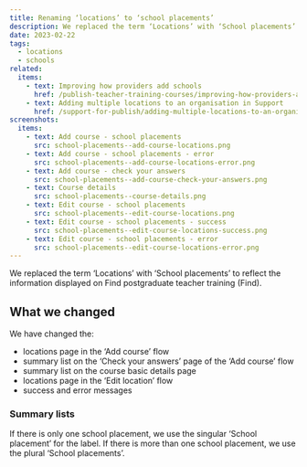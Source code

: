 ```yaml
---
title: Renaming ‘locations’ to ‘school placements’
description: We replaced the term ‘Locations’ with ‘School placements’ to reflect the information displayed on Find postgraduate teacher training
date: 2023-02-22
tags:
  - locations
  - schools
related:
  items:
    - text: Improving how providers add schools
      href: /publish-teacher-training-courses/improving-how-providers-add-schools/
    - text: Adding multiple locations to an organisation in Support
      href: /support-for-publish/adding-multiple-locations-to-an-organisation/
screenshots:
  items:
    - text: Add course - school placements
      src: school-placements--add-course-locations.png
    - text: Add course - school placements - error
      src: school-placements--add-course-locations-error.png
    - text: Add course - check your answers
      src: school-placements--add-course-check-your-answers.png
    - text: Course details
      src: school-placements--course-details.png
    - text: Edit course - school placements
      src: school-placements--edit-course-locations.png
    - text: Edit course - school placements - success
      src: school-placements--edit-course-locations-success.png
    - text: Edit course - school placements - error
      src: school-placements--edit-course-locations-error.png
---
```


We replaced the term ‘Locations’ with ‘School placements’ to reflect the information displayed on Find postgraduate teacher training (Find).

## What we changed

We have changed the:

- locations page in the ‘Add course’ flow
- summary list on the ‘Check your answers’ page of the ‘Add course’ flow
- summary list on the course basic details page
- locations page in the ‘Edit location’ flow
- success and error messages

### Summary lists

If there is only one school placement, we use the singular ‘School placement’ for the label. If there is more than one school placement, we use the plural ‘School placements’.
